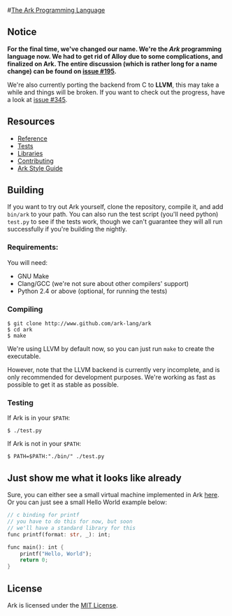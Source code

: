 #<a href="http://ark-lang.org">The Ark Programming Language</a>

## Notice
**For the final time, we've changed our name. We're the *Ark* programming language now. We had to get rid of Alloy due to some complications, and finalized on Ark. The entire discussion (which is rather long for a name change) can be found on [issue #195](https://github.com/ark-lang/ark/issues/195).**

We're also currently porting the backend from C to **LLVM**, this may take a while and things will be broken. If
you want to check out the progress, have a look at [issue #345](https://github.com/ark-lang/ark/issues/345).

## Resources
* [Reference](/docs/REFERENCE.md)
* [Tests](/tests/)
* [Libraries](/lib/)
* [Contributing](/CONTRIBUTING.md)
* [Ark Style Guide](/docs/STYLEGUIDE.md)

## Building
If you want to try out Ark yourself, clone the repository, compile it, and add `bin/ark` to your path. You can
also run the test script (you'll need python) `test.py` to see if the tests work, though we can't guarantee they
will all run successfully if you're building the nightly.

### Requirements:
You will need:

* GNU Make
* Clang/GCC (we're not sure about other compilers' support)
* Python 2.4 or above (optional, for running the tests)

### Compiling

	$ git clone http://www.github.com/ark-lang/ark
	$ cd ark
	$ make

We're using LLVM by default now, so you can just run `make` to create the executable.

However, note that the LLVM backend is currently very incomplete, and is only recommended for development purposes. 
We're working as fast as possible to get it as stable as possible.

### Testing
If Ark is in your `$PATH`:

	$ ./test.py

If Ark is not in your `$PATH`:

	$ PATH=$PATH:"./bin/" ./test.py

## Just show me what it looks like already
Sure, you can either see a small virtual machine implemented in Ark [here](tests/old_tests/vm.ark). 
Or you can just see a small Hello World example below:

```rust
// c binding for printf
// you have to do this for now, but soon
// we'll have a standard library for this
func printf(format: str, _): int;

func main(): int {
    printf("Hello, World");
    return 0;
}
```

## License
Ark is licensed under the [MIT License](/LICENSE.md).
